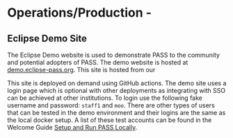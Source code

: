 # Operations/Production - 

## Eclipse Demo Site
The Eclipse Demo website is used to demonstrate PASS to the community and potential adopters of PASS. The demo website
is hosted at [demo.eclipse-pass.org](https://demo.eclipse-pass.org). This site is hosted from our 


This site is deployed on demand using GitHub
actions. The demo site uses a login page which is optional with other deployments as integrating with SSO can be
achieved at other institutions. To login use the following fake username and password: `staff1` and `moo`. There are
other types of users that can be tested in the demo environment and their logins are the same as the local docker setup.
A list of these test accounts can be found in the Welcome Guide [Setup and Run PASS Locally](../../welcome-guide/setup-run-pass.md#run-pass-locally).